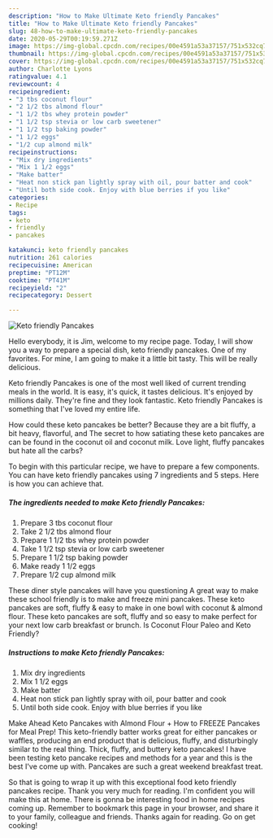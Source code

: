 ```yaml
---
description: "How to Make Ultimate Keto friendly Pancakes"
title: "How to Make Ultimate Keto friendly Pancakes"
slug: 48-how-to-make-ultimate-keto-friendly-pancakes
date: 2020-05-29T00:19:59.271Z
image: https://img-global.cpcdn.com/recipes/00e4591a53a37157/751x532cq70/keto-friendly-pancakes-recipe-main-photo.jpg
thumbnail: https://img-global.cpcdn.com/recipes/00e4591a53a37157/751x532cq70/keto-friendly-pancakes-recipe-main-photo.jpg
cover: https://img-global.cpcdn.com/recipes/00e4591a53a37157/751x532cq70/keto-friendly-pancakes-recipe-main-photo.jpg
author: Charlotte Lyons
ratingvalue: 4.1
reviewcount: 4
recipeingredient:
- "3 tbs coconut flour"
- "2 1/2 tbs almond flour"
- "1 1/2 tbs whey protein powder"
- "1 1/2 tsp stevia or low carb sweetener"
- "1 1/2 tsp baking powder"
- "1 1/2 eggs"
- "1/2 cup almond milk"
recipeinstructions:
- "Mix dry ingredients"
- "Mix 1 1/2 eggs"
- "Make batter"
- "Heat non stick pan lightly spray with oil, pour batter and cook"
- "Until both side cook. Enjoy with blue berries if you like"
categories:
- Recipe
tags:
- keto
- friendly
- pancakes

katakunci: keto friendly pancakes 
nutrition: 261 calories
recipecuisine: American
preptime: "PT12M"
cooktime: "PT41M"
recipeyield: "2"
recipecategory: Dessert

---
```



![Keto friendly Pancakes](https://img-global.cpcdn.com/recipes/00e4591a53a37157/751x532cq70/keto-friendly-pancakes-recipe-main-photo.jpg)

Hello everybody, it is Jim, welcome to my recipe page. Today, I will show you a way to prepare a special dish, keto friendly pancakes. One of my favorites. For mine, I am going to make it a little bit tasty. This will be really delicious.

Keto friendly Pancakes is one of the most well liked of current trending meals in the world. It is easy, it's quick, it tastes delicious. It's enjoyed by millions daily. They're fine and they look fantastic. Keto friendly Pancakes is something that I've loved my entire life.

How could these keto pancakes be better? Because they are a bit fluffy, a bit heavy, flavorful, and The secret to how satiating these keto pancakes are can be found in the coconut oil and coconut milk. Love light, fluffy pancakes but hate all the carbs?


To begin with this particular recipe, we have to prepare a few components. You can have keto friendly pancakes using 7 ingredients and 5 steps. Here is how you can achieve that.

<!--inarticleads1-->

##### The ingredients needed to make Keto friendly Pancakes:

1. Prepare 3 tbs coconut flour
1. Take 2 1/2 tbs almond flour
1. Prepare 1 1/2 tbs whey protein powder
1. Take 1 1/2 tsp stevia or low carb sweetener
1. Prepare 1 1/2 tsp baking powder
1. Make ready 1 1/2 eggs
1. Prepare 1/2 cup almond milk


These diner style pancakes will have you questioning A great way to make these school friendly is to make and freeze mini pancakes. These keto pancakes are soft, fluffy &amp; easy to make in one bowl with coconut &amp; almond flour. These keto pancakes are soft, fluffy and so easy to make perfect for your next low carb breakfast or brunch. Is Coconut Flour Paleo and Keto Friendly? 

<!--inarticleads2-->

##### Instructions to make Keto friendly Pancakes:

1. Mix dry ingredients
1. Mix 1 1/2 eggs
1. Make batter
1. Heat non stick pan lightly spray with oil, pour batter and cook
1. Until both side cook. Enjoy with blue berries if you like


Make Ahead Keto Pancakes with Almond Flour + How to FREEZE Pancakes for Meal Prep! This keto-friendly batter works great for either pancakes or waffles, producing an end product that is delicious, fluffy, and disturbingly similar to the real thing. Thick, fluffy, and buttery keto pancakes! I have been testing keto pancake recipes and methods for a year and this is the best I&#39;ve come up with. Pancakes are such a great weekend breakfast treat. 

So that is going to wrap it up with this exceptional food keto friendly pancakes recipe. Thank you very much for reading. I'm confident you will make this at home. There is gonna be interesting food in home recipes coming up. Remember to bookmark this page in your browser, and share it to your family, colleague and friends. Thanks again for reading. Go on get cooking!
